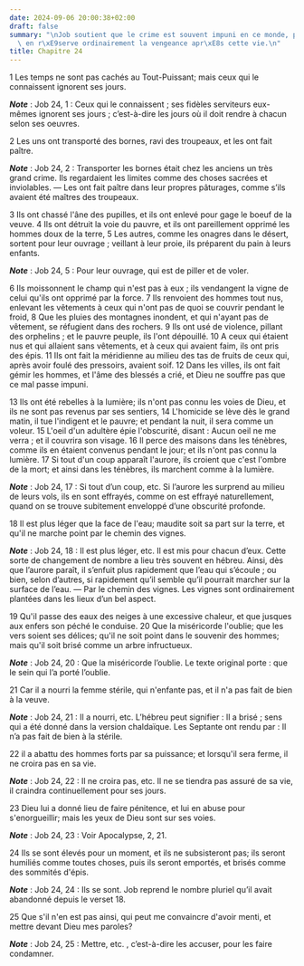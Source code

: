 ```yaml
---
date: 2024-09-06 20:00:38+02:00
draft: false
summary: "\nJob soutient que le crime est souvent impuni en ce monde, parce que Dieu\
  \ en r\xE9serve ordinairement la vengeance apr\xE8s cette vie.\n"
title: Chapitre 24
---
```





1 Les temps ne sont pas cachés au Tout-Puissant; mais ceux qui le connaissent ignorent ses jours.

***Note*** :  Job 24, 1 : Ceux qui le connaissent ; ses fidèles serviteurs eux-mêmes ignorent ses jours ; c’est-à-dire les jours où il doit rendre à chacun selon ses oeuvres.


2 Les uns ont transporté des bornes, ravi des troupeaux, et les ont fait paître.

***Note*** :  Job 24, 2 : Transporter les bornes était chez les anciens un très grand crime. Ils regardaient les limites comme des choses sacrées et inviolables. ― Les ont fait paître dans leur propres pâturages, comme s’ils avaient été maîtres des troupeaux.

3 Ils ont chassé l'âne des pupilles, et ils ont enlevé pour gage le boeuf de la veuve. 4 Ils ont détruit la voie du pauvre, et ils ont pareillement opprimé les hommes doux de la terre, 5 Les autres, comme les onagres dans le désert, sortent pour leur ouvrage ; veillant à leur proie, ils préparent du pain à leurs enfants.

***Note*** :  Job 24, 5 : Pour leur ouvrage, qui est de piller et de voler.

6 Ils moissonnent le champ qui n'est pas à eux ; ils vendangent la vigne de celui qu'ils ont opprimé par la force. 7 Ils renvoient des hommes tout nus, enlevant les vêtements à ceux qui n'ont pas de quoi se couvrir pendant le froid, 8 Que les pluies des montagnes inondent, et qui n'ayant pas de vêtement, se réfugient dans des rochers. 9 Ils ont usé de violence, pillant des orphelins ; et le pauvre peuple, ils l'ont dépouillé. 10 A ceux qui étaient nus et qui allaient sans vêtements, et à ceux qui avaient faim, ils ont pris des épis. 11 Ils ont fait la méridienne au milieu des tas de fruits de ceux qui, après avoir foulé des pressoirs, avaient soif. 12 Dans les villes, ils ont fait gémir les hommes, et l'âme des blessés a crié, et Dieu ne souffre pas que ce mal passe impuni.


13 Ils ont été rebelles à la lumière; ils n'ont pas connu les voies de Dieu, et ils ne sont pas revenus par ses sentiers, 14 L'homicide se lève dès le grand matin, il tue l'indigent et le pauvre; et pendant la nuit, il sera comme un voleur. 15 L'oeil d'un adultère épie l'obscurité, disant : Aucun oeil ne me verra ; et il couvrira son visage. 16 Il perce des maisons dans les ténèbres, comme ils en étaient convenus pendant le jour; et ils n'ont pas connu la lumière. 17 Si tout d'un coup apparaît l'aurore, ils croient que c'est l'ombre de la mort; et ainsi dans les ténèbres, ils marchent comme à la lumière.

***Note*** :  Job 24, 17 : Si tout d’un coup, etc. Si l’aurore les surprend au milieu de leurs vols, ils en sont effrayés, comme on est effrayé naturellement, quand on se trouve subitement enveloppé d’une obscurité profonde.


18 Il est plus léger que la face de l'eau; maudite soit sa part sur la terre, et qu'il ne marche point par le chemin des vignes.

***Note*** :  Job 24, 18 : Il est plus léger, etc. Il est mis pour chacun d’eux. Cette sorte de changement de nombre a lieu très souvent en hébreu. Ainsi, dès que l’aurore paraît, il s’enfuit plus rapidement que l’eau qui s’écoule ; ou bien, selon d’autres, si rapidement qu’il semble qu’il pourrait marcher sur la surface de l’eau. ― Par le chemin des vignes. Les vignes sont ordinairement plantées dans les lieux d’un bel aspect.

19 Qu'il passe des eaux des neiges à une excessive chaleur, et que jusques aux enfers son péché le conduise. 20 Que la miséricorde l'oublie; que les vers soient ses délices; qu'il ne soit point dans le souvenir des hommes; mais qu'il soit brisé comme un arbre infructueux.

***Note*** :  Job 24, 20 : Que la miséricorde l’oublie. Le texte original porte : que le sein qui l’a porté l’oublie.

21 Car il a nourri la femme stérile, qui n'enfante pas, et il n'a pas fait de bien à la veuve.

***Note*** :  Job 24, 21 : Il a nourri, etc. L’hébreu peut signifier : Il a brisé ; sens qui a été donné dans la version chaldaïque. Les Septante ont rendu par : Il n’a pas fait de bien à la stérile.

22 il a abattu des hommes forts par sa puissance; et lorsqu'il sera ferme, il ne croira pas en sa vie.

***Note*** :  Job 24, 22 : Il ne croira pas, etc. Il ne se tiendra pas assuré de sa vie, il craindra continuellement pour ses jours.

23 Dieu lui a donné lieu de faire pénitence, et lui en abuse pour s'enorgueillir; mais les yeux de Dieu sont sur ses voies.

***Note*** :  Job 24, 23 : Voir Apocalypse, 2, 21.

24 Ils se sont élevés pour un moment, et ils ne subsisteront pas; ils seront humiliés comme toutes choses, puis ils seront emportés, et brisés comme des sommités d'épis.

***Note*** :  Job 24, 24 : Ils se sont. Job reprend le nombre pluriel qu’il avait abandonné depuis le verset 18.


25 Que s'il n'en est pas ainsi, qui peut me convaincre d'avoir menti, et mettre devant Dieu mes paroles?

***Note*** :  Job 24, 25 : Mettre, etc. , c’est-à-dire les accuser, pour les faire condamner.

